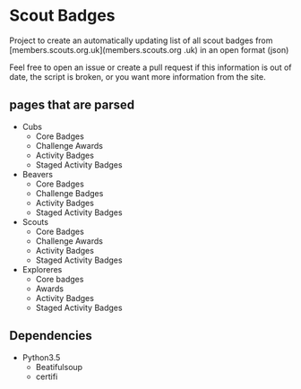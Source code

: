 # Scout Badges

Project to create an automatically updating list of all scout badges from [members.scouts.org.uk](members.scouts.org
.uk) in an open format (json)

Feel free to open an issue or create a pull request if this information is out of date, the script is broken, or you 
want more information from the site.

## pages that are parsed

* Cubs
    * Core Badges
    * Challenge Awards
    * Activity Badges
    * Staged Activity Badges
* Beavers
    * Core Badges
    * Challenge Badges
    * Activity Badges
    * Staged Activity Badges
* Scouts
    * Core Badges
    * Challenge Awards
    * Activity Badges
    * Staged Activity Badges
* Exploreres
    * Core badges
    * Awards
    * Activity Badges
    * Staged Activity Badges
    
## Dependencies

* Python3.5
    * Beatifulsoup
    * certifi